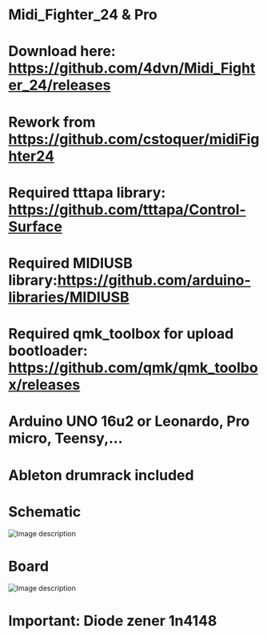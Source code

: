 # Midi_Fighter_24 & Pro
# Download here: https://github.com/4dvn/Midi_Fighter_24/releases
# Rework from https://github.com/cstoquer/midiFighter24
# Required tttapa library: https://github.com/tttapa/Control-Surface
# Required MIDIUSB library:https://github.com/arduino-libraries/MIDIUSB
# Required qmk_toolbox for upload bootloader: https://github.com/qmk/qmk_toolbox/releases
# Arduino UNO 16u2 or Leonardo, Pro micro, Teensy,...
# Ableton drumrack included
# Schematic
![Image description](https://github.com/4dvn/Midi_Fighter_24/blob/master/Schematic/Button-matrix.png)
# Board
![Image description](https://github.com/4dvn/Midi_Fighter_24/blob/master/Schematic/Board.jpg)
# Important: Diode zener 1n4148
